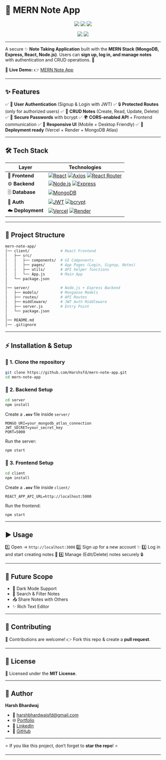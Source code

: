 # 🌟 MERN Note App

<p align="center">
  <img src="https://img.shields.io/badge/Made%20with-MERN-3C873A?style=for-the-badge&logo=mongodb&logoColor=white" />
  <img src="https://img.shields.io/badge/Open%20Source-💻-blueviolet?style=for-the-badge" />
  <img src="https://img.shields.io/badge/License-MIT-green?style=for-the-badge" />
</p>  

<p align="center">
  <img src="https://img.shields.io/github/stars/Harshsfd/mern-note-app?style=social" />
  <img src="https://img.shields.io/github/forks/Harshsfd/mern-note-app?style=social" />
</p>  

---

A secure ✨ **Note Taking Application** built with the **MERN Stack (MongoDB, Express, React, Node.js)**.
Users can **sign up, log in, and manage notes** with authentication and CRUD operations. 🚀

🔗 **Live Demo:** 👉 [MERN Note App](https://mern-note-app-cyan.vercel.app/)

---

## ✨ Features

✅ 👤 **User Authentication** (Signup & Login with JWT)
✅ 🔒 **Protected Routes** (only for authorized users)
✅ 📝 **CRUD Notes** (Create, Read, Update, Delete)
✅ 🔐 **Secure Passwords** with bcrypt
✅ 🌍 **CORS-enabled API** + Frontend communication
✅ 📱 **Responsive UI** (Mobile + Desktop Friendly)
✅ 🚀 **Deployment ready** (Vercel + Render + MongoDB Atlas)

---

## 🛠️ Tech Stack

| Layer             | Technologies                                                                                                                                                                                                                                                                                                                                                                                                      |
| ----------------- | ----------------------------------------------------------------------------------------------------------------------------------------------------------------------------------------------------------------------------------------------------------------------------------------------------------------------------------------------------------------------------------------------------------------- |
| 🎨 **Frontend**   | [![React](https://img.shields.io/badge/React-20232A?style=for-the-badge\&logo=react\&logoColor=61DAFB)](https://react.dev/) [![Axios](https://img.shields.io/badge/Axios-5A29E4?style=for-the-badge\&logo=axios\&logoColor=white)](https://axios-http.com/) [![React Router](https://img.shields.io/badge/React_Router-CA4245?style=for-the-badge\&logo=react-router\&logoColor=white)](https://reactrouter.com/) |
| ⚙️ **Backend**    | [![Node.js](https://img.shields.io/badge/Node.js-43853D?style=for-the-badge\&logo=node.js\&logoColor=white)](https://nodejs.org/) [![Express](https://img.shields.io/badge/Express.js-404D59?style=for-the-badge)](https://expressjs.com/)                                                                                                                                                                        |
| 🗄️ **Database**  | [![MongoDB](https://img.shields.io/badge/MongoDB-4EA94B?style=for-the-badge\&logo=mongodb\&logoColor=white)](https://www.mongodb.com/atlas)                                                                                                                                                                                                                                                                       |
| 🔑 **Auth**       | [![JWT](https://img.shields.io/badge/JWT-black?style=for-the-badge\&logo=JSON%20web%20tokens)](https://jwt.io/) [![bcrypt](https://img.shields.io/badge/bcrypt-003B57?style=for-the-badge)](https://www.npmjs.com/package/bcrypt)                                                                                                                                                                                 |
| ☁️ **Deployment** | [![Vercel](https://img.shields.io/badge/Vercel-000000?style=for-the-badge\&logo=vercel\&logoColor=white)](https://vercel.com/) [![Render](https://img.shields.io/badge/Render-46E3B7?style=for-the-badge\&logo=render\&logoColor=black)](https://render.com/)                                                                                                                                                     |

---

## 📂 Project Structure

```bash
mern-note-app/
│── client/              # React Frontend
│   ├── src/
│   │   ├── components/  # UI Components
│   │   ├── pages/       # App Pages (Login, Signup, Notes)
│   │   ├── utils/       # API helper functions
│   │   └── App.js       # Main App
│   └── package.json
│
│── server/              # Node.js + Express Backend
│   ├── models/          # Mongoose Models
│   ├── routes/          # API Routes
│   ├── middleware/      # JWT Auth Middleware
│   ├── server.js        # Entry Point
│   └── package.json
│
│── README.md
│── .gitignore
```

---

## ⚡ Installation & Setup

### 🔹 1. Clone the repository

```bash
git clone https://github.com/Harshsfd/mern-note-app.git
cd mern-note-app
```

### 🔹 2. Backend Setup

```bash
cd server
npm install
```

Create a **`.env`** file inside `server/`

```env
MONGO_URI=your_mongodb_atlas_connection
JWT_SECRET=your_secret_key
PORT=5000
```

Run the server:

```bash
npm start
```

### 🔹 3. Frontend Setup

```bash
cd client
npm install
```

Create a **`.env`** file inside `client/`

```env
REACT_APP_API_URL=http://localhost:5000
```

Run the frontend:

```bash
npm start
```

---

## ▶️ Usage

1️⃣ Open → `http://localhost:3000`
2️⃣ Sign up for a new account ✨
3️⃣ Log in and start creating notes 📝
4️⃣ Manage (Edit/Delete) notes securely 🔒

---

## 🚀 Future Scope

* 🌙 Dark Mode Support
* 🔎 Search & Filter Notes
* 📤 Share Notes with Others
* ✨ Rich Text Editor

---

## 🤝 Contributing

🙌 Contributions are welcome!
👉 Fork this repo & create a **pull request**.

---

## 📜 License

📄 Licensed under the **MIT License**.

---

## 👤 Author

**Harsh Bhardwaj**

* 📧 [harshbhardwajsfd@gmail.com](mailto:harshbhardwajsfd@gmail.com)
* 🌐 [Portfolio](https://harshbhardwaj-portfolio.vercel.app)
* 💼 [LinkedIn](https://www.linkedin.com/in/harshsfd)
* 🐙 [GitHub](https://github.com/Harshsfd)

---

⭐ If you like this project, don’t forget to **star the repo**! ⭐

---